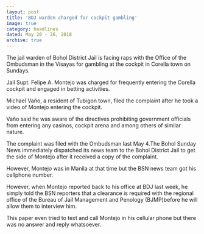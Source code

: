 ```yaml
---
layout: post
title: 'BDJ warden charged for cockpit gambling'
image: true
category: headlines
dated: May 20 - 26, 2018
archive: true
---
```


The jail warden of Bohol District Jail is facing raps with the Office of the Ombudsman in the Visayas for gambling at the cockpit in Corella town on Sundays.

Jail Supt. Felipe A. Montejo was charged for frequently entering the Corella cockpit and engaged in betting activities.

Michael Vaňo, a resident of Tubigon town, filed the complaint after he took a video of Montejo entering the cockpit.

Vaňo said he was aware of the directives prohibiting government officials from entering any casinos, cockpit arena and among others of similar nature.

The complaint was filed with the Ombudsman last May 4.The Bohol Sunday News immediately dispatched its news team to the Bohol District Jail to get the side of Montejo after it received a copy of the complaint.

However, Montejo was in Manila at that time but the BSN news team got his cellphone number.

However, when Montejo reported back to his office at BDJ last week, he simply told the BSN reporters that a clearance is required with the regional office of the Bureau of Jail Management and Penology (BJMP)before he will allow them to interview him.

This paper even tried to text and call Montejo in his cellular phone but there was no answer and reply whatsoever.